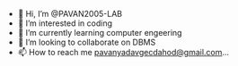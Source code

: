 - 👋 Hi, I’m @PAVAN2005-LAB
- 👀 I’m interested in coding
- 🌱 I’m currently learning computer engeering
- 💞️ I’m looking to collaborate on DBMS
- 📫 How to reach me pavanyadavgecdahod@gmail.com...

<!---
PAVAN2005-LAB/PAVAN2005-LAB is a ✨ special ✨ repository because its `README.md` (this file) appears on your GitHub profile.
You can click the Preview link to take a look at your changes.
--->
